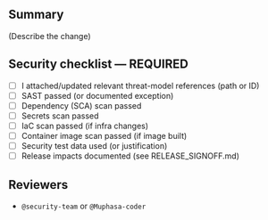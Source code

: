 ## Summary
(Describe the change)

## Security checklist — REQUIRED
- [ ] I attached/updated relevant threat-model references (path or ID)
- [ ] SAST passed (or documented exception)
- [ ] Dependency (SCA) scan passed
- [ ] Secrets scan passed
- [ ] IaC scan passed (if infra changes)
- [ ] Container image scan passed (if image built)
- [ ] Security test data used (or justification)
- [ ] Release impacts documented (see RELEASE_SIGNOFF.md)

## Reviewers
- `@security-team` or `@Muphasa-coder` 

